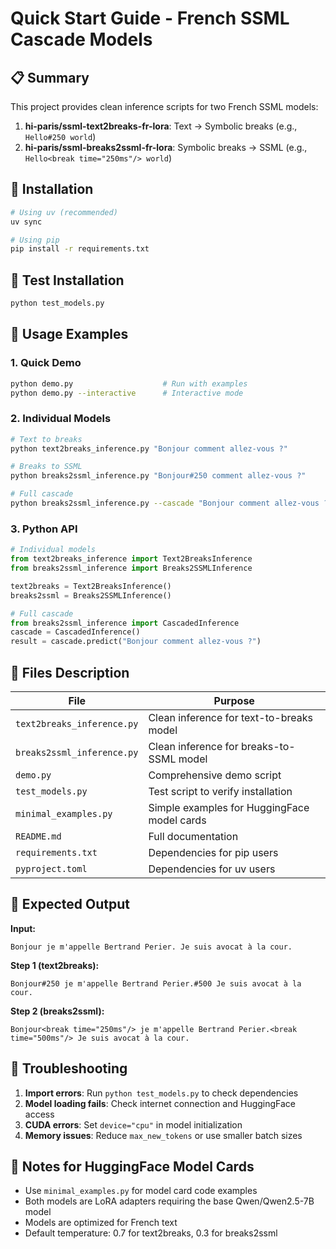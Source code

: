 # Quick Start Guide - French SSML Cascade Models

## 📋 Summary

This project provides clean inference scripts for two French SSML models:

1. **hi-paris/ssml-text2breaks-fr-lora**: Text → Symbolic breaks (e.g., `Hello#250 world`)
2. **hi-paris/ssml-breaks2ssml-fr-lora**: Symbolic breaks → SSML (e.g., `Hello<break time="250ms"/> world`)

## 🚀 Installation

```bash
# Using uv (recommended)
uv sync

# Using pip
pip install -r requirements.txt
```

## 🧪 Test Installation

```bash
python test_models.py
```

## 📖 Usage Examples

### 1. Quick Demo
```bash
python demo.py                    # Run with examples
python demo.py --interactive      # Interactive mode
```

### 2. Individual Models
```bash
# Text to breaks
python text2breaks_inference.py "Bonjour comment allez-vous ?"

# Breaks to SSML  
python breaks2ssml_inference.py "Bonjour#250 comment allez-vous ?"

# Full cascade
python breaks2ssml_inference.py --cascade "Bonjour comment allez-vous ?"
```

### 3. Python API
```python
# Individual models
from text2breaks_inference import Text2BreaksInference
from breaks2ssml_inference import Breaks2SSMLInference

text2breaks = Text2BreaksInference()
breaks2ssml = Breaks2SSMLInference()

# Full cascade
from breaks2ssml_inference import CascadedInference
cascade = CascadedInference()
result = cascade.predict("Bonjour comment allez-vous ?")
```

## 📁 Files Description

| File | Purpose |
|------|---------|
| `text2breaks_inference.py` | Clean inference for text-to-breaks model |
| `breaks2ssml_inference.py` | Clean inference for breaks-to-SSML model |
| `demo.py` | Comprehensive demo script |
| `test_models.py` | Test script to verify installation |
| `minimal_examples.py` | Simple examples for HuggingFace model cards |
| `README.md` | Full documentation |
| `requirements.txt` | Dependencies for pip users |
| `pyproject.toml` | Dependencies for uv users |

## 🎯 Expected Output

**Input:** 
```
Bonjour je m'appelle Bertrand Perier. Je suis avocat à la cour.
```

**Step 1 (text2breaks):**
```
Bonjour#250 je m'appelle Bertrand Perier.#500 Je suis avocat à la cour.
```

**Step 2 (breaks2ssml):**
```
Bonjour<break time="250ms"/> je m'appelle Bertrand Perier.<break time="500ms"/> Je suis avocat à la cour.
```

## 🔧 Troubleshooting

1. **Import errors**: Run `python test_models.py` to check dependencies
2. **Model loading fails**: Check internet connection and HuggingFace access
3. **CUDA errors**: Set `device="cpu"` in model initialization
4. **Memory issues**: Reduce `max_new_tokens` or use smaller batch sizes

## 📝 Notes for HuggingFace Model Cards

- Use `minimal_examples.py` for model card code examples
- Both models are LoRA adapters requiring the base Qwen/Qwen2.5-7B model
- Models are optimized for French text
- Default temperature: 0.7 for text2breaks, 0.3 for breaks2ssml
